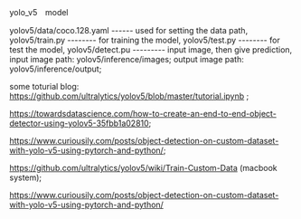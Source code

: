 yolo_v5　model


yolov5/data/coco.128.yaml ------ used for setting the data path,
yolov5/train.py --------   for training the model,
yolov5/test.py --------    for test the model,
yolov5/detect.pu --------- input image, then give prediction, 
		          input image path: yolov5/inference/images;
                          output image path: yolov5/inference/output;




some toturial blog: https://github.com/ultralytics/yolov5/blob/master/tutorial.ipynb ;
       
https://towardsdatascience.com/how-to-create-an-end-to-end-object-detector-using-yolov5-35fbb1a02810;

https://www.curiousily.com/posts/object-detection-on-custom-dataset-with-yolo-v5-using-pytorch-and-python/;

https://github.com/ultralytics/yolov5/wiki/Train-Custom-Data       (macbook system);

https://www.curiousily.com/posts/object-detection-on-custom-dataset-with-yolo-v5-using-pytorch-and-python/
